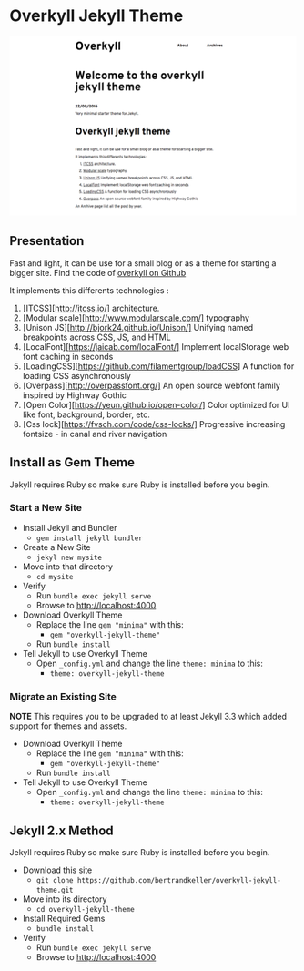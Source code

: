 # Overkyll Jekyll Theme

![Screenshot of Overkyll](screenshot.png)

## Presentation

Fast and light, it can be use for a small blog or as a theme for starting a bigger site. Find the code of [overkyll on Github](https://github.com/bertrandkeller/overkyll-jekyll-theme)

It implements this differents technologies :

 1. [ITCSS][http://itcss.io/] architecture.
 2. [Modular scale][http://www.modularscale.com/] typography 
 3. [Unison JS][http://bjork24.github.io/Unison/] Unifying named breakpoints across CSS, JS, and HTML
 4. [LocalFont][https://jaicab.com/localFont/] Implement localStorage web font caching in seconds
 5. [LoadingCSS][https://github.com/filamentgroup/loadCSS] A function for loading CSS asynchronously
 6. [Overpass][http://overpassfont.org/] An open source webfont family inspired by Highway Gothic
 7. [Open Color][https://yeun.github.io/open-color/] Color optimized for UI like font, background, border, etc.
 8. [Css lock][https://fvsch.com/code/css-locks/] Progressive increasing fontsize - in canal and river navigation

## Install as Gem Theme

Jekyll requires Ruby so make sure Ruby is installed before you begin.

### Start a New Site
- Install Jekyll and Bundler
  - `gem install jekyll bundler`
- Create a New Site
  - `jekyl new mysite`
- Move into that directory
  - `cd mysite`
- Verify
  - Run `bundle exec jekyll serve`
  - Browse to [http://localhost:4000](http://localhost:4000)
- Download Overkyll Theme
  - Replace the line `gem "minima"` with this:
    - `gem "overkyll-jekyll-theme"`
  - Run `bundle install`
- Tell Jekyll to use Overkyll Theme
  - Open `_config.yml` and change the line `theme: minima` to this:
    - `theme: overkyll-jekyll-theme`


### Migrate an Existing Site
**NOTE** This requires you to be upgraded to at least Jekyll 3.3 which added support for themes and assets.

- Download Overkyll Theme
  - Replace the line `gem "minima"` with this:
    - `gem "overkyll-jekyll-theme"`
  - Run `bundle install`
- Tell Jekyll to use Overkyll Theme
  - Open `_config.yml` and change the line `theme: minima` to this:
    - `theme: overkyll-jekyll-theme`

## Jekyll 2.x Method
Jekyll requires Ruby so make sure Ruby is installed before you begin.

- Download this site
  - `git clone https://github.com/bertrandkeller/overkyll-jekyll-theme.git`
- Move into its directory
  - `cd overkyll-jekyll-theme`
- Install Required Gems
  - `bundle install`
- Verify
  - Run `bundle exec jekyll serve`
  - Browse to [http://localhost:4000](http://localhost:4000)
